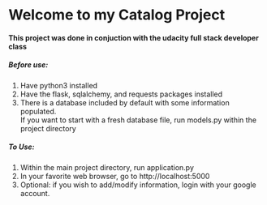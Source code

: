 # Welcome to my Catalog Project
#### This project was done in conjuction with the udacity full stack developer class

##### Before use:
1) Have python3 installed  
2) Have the flask, sqlalchemy, and requests packages installed  
3) There is a database included by default with some information populated.  
If you want to start with a fresh database file, run models.py within the project directory


##### To Use:
1) Within the main project directory, run application.py  
2) In your favorite web browser, go to http://localhost:5000
3) Optional: if you wish to add/modify information, login with your google account.

